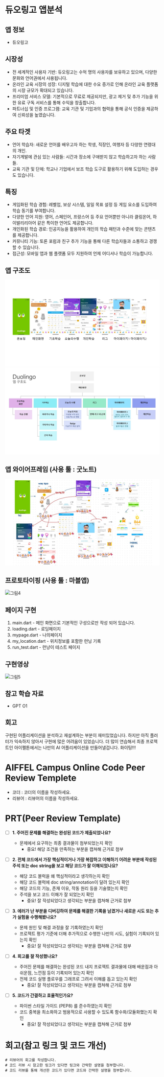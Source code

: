 # 듀오링고 앱분석
## 앱 정보
- 듀오링고
## 시장성
- 전 세계적인 사용자 기반: 듀오링고는 수억 명의 사용자를 보유하고 있으며, 다양한 문화와 언어권에서 사용됩니다.
- 온라인 교육 시장의 성장: 디지털 학습에 대한 수요 증가로 인해 온라인 교육 플랫폼의 시장 규모가 확대되고 있습니다.
- 프리미엄 서비스 모델: 기본적으로 무료로 제공되지만, 광고 제거 및 추가 기능을 위한 유료 구독 서비스를 통해 수익을 창출합니다.
- 파트너십 및 인증 프로그램: 교육 기관 및 기업과의 협력을 통해 공식 인증을 제공하여 신뢰성을 높였습니다.

## 주요 타겟
- 언어 학습자: 새로운 언어를 배우고자 하는 학생, 직장인, 여행자 등 다양한 연령대의 개인.
- 자기계발에 관심 있는 사람들: 시간과 장소에 구애받지 않고 학습하고자 하는 사람들.
- 교육 기관 및 단체: 학교나 기업에서 보조 학습 도구로 활용하기 위해 도입하는 경우도 있습니다.

## 특징 
- 게임화된 학습 경험: 레벨업, 보상 시스템, 일일 목표 설정 등 게임 요소를 도입하여 학습 동기를 부여합니다.
- 다양한 언어 지원: 영어, 스페인어, 프랑스어 등 주요 언어뿐만 아니라 클링온어, 하이발리리아어 같은 특이한 언어도 제공합니다.
- 개인화된 학습 경로: 인공지능을 활용하여 개인의 학습 패턴과 수준에 맞는 콘텐츠를 제공합니다.
- 커뮤니티 기능: 토론 포럼과 친구 추가 기능을 통해 다른 학습자들과 소통하고 경쟁할 수 있습니다.
- 접근성: 모바일 앱과 웹 플랫폼 모두 지원하여 언제 어디서나 학습이 가능합니다.

## 앱 구조도
![그림2](./2.jpeg) 
![그림1](./1.jpeg)

## 앱 와이어프레임 (사용 툴 : 굿노트)
![그림3](./3.jpeg)

## 프로토타이핑 (사용 툴 : 마블앱)
![그림4](./duolingo.gif)

## 페이지 구현
1. main.dart - 메인 화면으로 기본적인 구성으로만 작성 되어 있습니다.
2. loading.dart - 로딩페이지
3. mypage.dart - 나의페이지
4. my_location.dart - 위치정보를 포함한 런닝 기록
5. run_test.dart - 런냥이 테스트 페이지

## 구현영상
![그림5](./questc14.gif)

## 참고 학습 자료
- GPT O1

## 회고
구현된 어플리케이션을 분석하고 재설계하는 부분이 재미있었습니다.
하지만 아직 플러터가 익숙하지 않아서 구현에 많은 어려움이 있었습니다.
더 많이 연습해서 최종 프로젝트인 아이펠톤에서는 나만의 AI 어플리케이션을 만들어낼겁니다.
화이팅!!!


# AIFFEL Campus Online Code Peer Review Templete
- 코더 : 코더의 이름을 작성하세요.
- 리뷰어 : 리뷰어의 이름을 작성하세요.


# PRT(Peer Review Template)
- [ ]  **1. 주어진 문제를 해결하는 완성된 코드가 제출되었나요?**
    - 문제에서 요구하는 최종 결과물이 첨부되었는지 확인
        - 중요! 해당 조건을 만족하는 부분을 캡쳐해 근거로 첨부
    
- [ ]  **2. 전체 코드에서 가장 핵심적이거나 가장 복잡하고 이해하기 어려운 부분에 작성된 
주석 또는 doc string을 보고 해당 코드가 잘 이해되었나요?**
    - 해당 코드 블럭을 왜 핵심적이라고 생각하는지 확인
    - 해당 코드 블럭에 doc string/annotation이 달려 있는지 확인
    - 해당 코드의 기능, 존재 이유, 작동 원리 등을 기술했는지 확인
    - 주석을 보고 코드 이해가 잘 되었는지 확인
        - 중요! 잘 작성되었다고 생각되는 부분을 캡쳐해 근거로 첨부
        
- [ ]  **3. 에러가 난 부분을 디버깅하여 문제를 해결한 기록을 남겼거나
새로운 시도 또는 추가 실험을 수행해봤나요?**
    - 문제 원인 및 해결 과정을 잘 기록하였는지 확인
    - 프로젝트 평가 기준에 더해 추가적으로 수행한 나만의 시도, 
    실험이 기록되어 있는지 확인
        - 중요! 잘 작성되었다고 생각되는 부분을 캡쳐해 근거로 첨부
        
- [ ]  **4. 회고를 잘 작성했나요?**
    - 주어진 문제를 해결하는 완성된 코드 내지 프로젝트 결과물에 대해
    배운점과 아쉬운점, 느낀점 등이 기록되어 있는지 확인
    - 전체 코드 실행 플로우를 그래프로 그려서 이해를 돕고 있는지 확인
        - 중요! 잘 작성되었다고 생각되는 부분을 캡쳐해 근거로 첨부
        
- [ ]  **5. 코드가 간결하고 효율적인가요?**
    - 파이썬 스타일 가이드 (PEP8) 를 준수하였는지 확인
    - 코드 중복을 최소화하고 범용적으로 사용할 수 있도록 함수화/모듈화했는지 확인
        - 중요! 잘 작성되었다고 생각되는 부분을 캡쳐해 근거로 첨부


# 회고(참고 링크 및 코드 개선)
```
# 리뷰어의 회고를 작성합니다.
# 코드 리뷰 시 참고한 링크가 있다면 링크와 간략한 설명을 첨부합니다.
# 코드 리뷰를 통해 개선한 코드가 있다면 코드와 간략한 설명을 첨부합니다.
```
